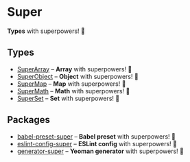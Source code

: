# Super

**Types** with superpowers! 💪

## Types

*  [SuperArray](https://github.com/clarketm/super/tree/master/packages/superarray#readme) – **Array** with superpowers! 💪
*  [SuperObject](https://github.com/clarketm/super/tree/master/packages/superobject#readme) – **Object** with superpowers! 💪
*  [SuperMap](https://github.com/clarketm/super/tree/master/packages/supermap#readme) – **Map** with superpowers! 💪
*  [SuperMath](https://github.com/clarketm/super/tree/master/packages/supermath#readme) – **Math** with superpowers! 💪
*  [SuperSet](https://github.com/clarketm/super/tree/master/packages/superset#readme) – **Set** with superpowers! 💪

## Packages

*  [babel-preset-super](https://github.com/clarketm/super/tree/master/packages/babel-preset-super#readme) – **Babel preset** with superpowers! 💪
*  [eslint-config-super](https://github.com/clarketm/super/tree/master/packages/eslint-config-super#readme) – **ESLint config** with superpowers! 💪
*  [generator-super](https://github.com/clarketm/super/tree/master/packages/generator-super#readme) – **Yeoman generator** with superpowers! 💪
